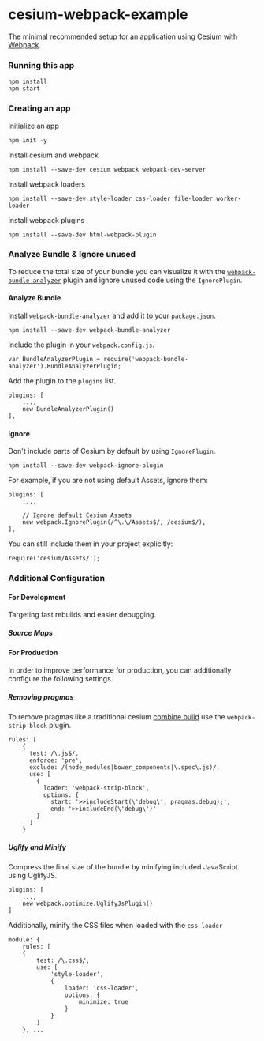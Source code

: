 # cesium-webpack-example

The minimal recommended setup for an application using [Cesium](https://cesiumjs.org/) with [Webpack](https://webpack.js.org/concepts/).

### Running this app

	npm install
	npm start

### Creating an app

Initialize an app

	npm init -y

Install cesium and webpack

	npm install --save-dev cesium webpack webpack-dev-server

Install webpack loaders

	npm install --save-dev style-loader css-loader file-loader worker-loader

Install webpack plugins

	npm install --save-dev html-webpack-plugin

### Analyze Bundle & Ignore unused

To reduce the total size of your bundle you can visualize it with the [`webpack-bundle-analyzer`](https://www.npmjs.com/package/webpack-bundle-analyzer) plugin and ignore unused code using the `IgnorePlugin`.

#### Analyze Bundle

Install [`webpack-bundle-analyzer`](https://www.npmjs.com/package/webpack-bundle-analyzer) and add it to your `package.json`.

	npm install --save-dev webpack-bundle-analyzer

Include the plugin in your `webpack.config.js`.

	var BundleAnalyzerPlugin = require('webpack-bundle-analyzer').BundleAnalyzerPlugin;

Add the plugin to the `plugins` list.

	plugins: [
	    ...,
		new BundleAnalyzerPlugin()
	],

#### Ignore

Don't include parts of Cesium by default by using `IgnorePlugin`.

	npm install --save-dev webpack-ignore-plugin

For example, if you are not using default Assets, ignore them:

	plugins: [
		...,

	    // Ignore default Cesium Assets
	    new webpack.IgnorePlugin(/^\.\/Assets$/, /cesium$/),
  	],

You can still include them in your project explicitly:

	require('cesium/Assets/');

### Additional Configuration 

#### For Development

Targeting fast rebuilds and easier debugging.

##### Source Maps

#### For Production

In order to improve performance for production, you can additionally configure the following settings.

##### Removing pragmas

To remove pragmas like a traditional cesium [combine build]() use the `webpack-strip-block` plugin.

	rules: [
	    {
	      test: /\.js$/,
	      enforce: 'pre',
	      exclude: /(node_modules|bower_components|\.spec\.js)/,
	      use: [
	        {
	          loader: 'webpack-strip-block',
	          options: {
	            start: '>>includeStart(\'debug\', pragmas.debug);',
	            end: '>>includeEnd(\'debug\')'
	        }
	      ]
	    }

##### Uglify and Minify

Compress the final size of the bundle by minifying included JavaScript using UglifyJS.

	plugins: [
		...,
    	new webpack.optimize.UglifyJsPlugin()
	]

Additionally, minify the CSS files when loaded with the `css-loader`

	module: {
		rules: [
		{
			test: /\.css$/,
			use: [ 
				'style-loader', 
				{
					loader: 'css-loader',
					options: {
						minimize: true
					}
				}
			]
		}, ...
	

